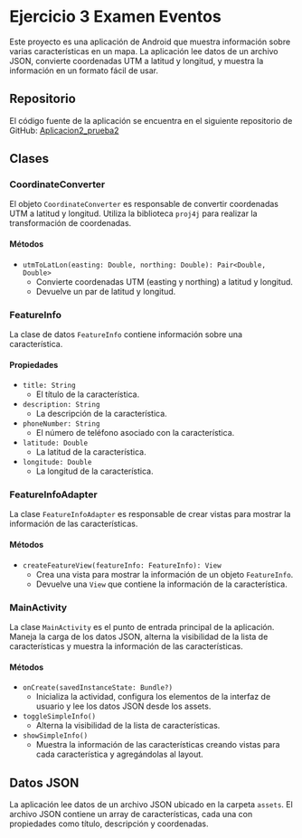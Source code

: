 # Ejercicio 3 Examen Eventos

Este proyecto es una aplicación de Android que muestra información sobre varias características en un mapa. La aplicación lee datos de un archivo JSON, convierte coordenadas UTM a latitud y longitud, y muestra la información en un formato fácil de usar.

## Repositorio

El código fuente de la aplicación se encuentra en el siguiente repositorio de GitHub: [Aplicacion2_prueba2](https://github.com/jmartter/Aplicacion3_prueba2.git)
## Clases

### CoordinateConverter

El objeto `CoordinateConverter` es responsable de convertir coordenadas UTM a latitud y longitud. Utiliza la biblioteca `proj4j` para realizar la transformación de coordenadas.

#### Métodos

- `utmToLatLon(easting: Double, northing: Double): Pair<Double, Double>`
  - Convierte coordenadas UTM (easting y northing) a latitud y longitud.
  - Devuelve un par de latitud y longitud.

### FeatureInfo

La clase de datos `FeatureInfo` contiene información sobre una característica.

#### Propiedades

- `title: String`
  - El título de la característica.
- `description: String`
  - La descripción de la característica.
- `phoneNumber: String`
  - El número de teléfono asociado con la característica.
- `latitude: Double`
  - La latitud de la característica.
- `longitude: Double`
  - La longitud de la característica.

### FeatureInfoAdapter

La clase `FeatureInfoAdapter` es responsable de crear vistas para mostrar la información de las características.

#### Métodos

- `createFeatureView(featureInfo: FeatureInfo): View`
  - Crea una vista para mostrar la información de un objeto `FeatureInfo`.
  - Devuelve una `View` que contiene la información de la característica.

### MainActivity

La clase `MainActivity` es el punto de entrada principal de la aplicación. Maneja la carga de los datos JSON, alterna la visibilidad de la lista de características y muestra la información de las características.

#### Métodos

- `onCreate(savedInstanceState: Bundle?)`
  - Inicializa la actividad, configura los elementos de la interfaz de usuario y lee los datos JSON desde los assets.
- `toggleSimpleInfo()`
  - Alterna la visibilidad de la lista de características.
- `showSimpleInfo()`
  - Muestra la información de las características creando vistas para cada característica y agregándolas al layout.

## Datos JSON

La aplicación lee datos de un archivo JSON ubicado en la carpeta `assets`. El archivo JSON contiene un array de características, cada una con propiedades como título, descripción y coordenadas.
